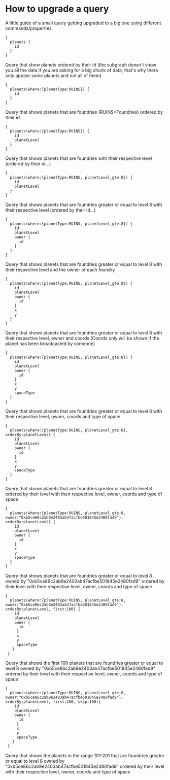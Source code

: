 # How to upgrade a query
A little guide of a small query getting upgraded to a big one using different commands/properties 
```
{
  planets {
    id
  }
}
```
Query that show planets ordered by their id (the subgraph doesn't show you all the data if you are asking for a big chunk of data, that's why there only appear some planets and not all of them)
```
{
  planets(where:{planetType:RUINS}) {
    id
  }
}
```
Query that shows planets that are foundries (RUINS=Foundries) ordered by their id
```
{
  planets(where:{planetType:RUINS}) {
    id
    planetLevel
  }
}
```
Query that shows planets that are foundries with their respective level (ordered by their id...)
```
{
  planets(where:{planetType:RUINS, planetLevel_gte:8}) {
    id
    planetLevel
  }
}
```
Query that shows planets that are foundries greater or equal to level 8 with their respective level (ordered by their id...)
```
{
  planets(where:{planetType:RUINS, planetLevel_gte:8}) {
    id
    planetLevel
    owner {
      id
    }
  }
}
```
Query that shows planets that are foundries greater or equal to level 8 with their respective level and the owner of each foundry
```
{
  planets(where:{planetType:RUINS, planetLevel_gte:8}) {
    id
    planetLevel
    owner {
      id
    }
    x
    y
  }
}
```
Query that shows planets that are foundries greater or equal to level 8 with their respective level, owner and coords (Coords only will be shown if the planet has been broadcasted by someone)
```
{
  planets(where:{planetType:RUINS, planetLevel_gte:8}) {
    id
    planetLevel
    owner {
      id
    }
    x
    y
    spaceType
  }
}
```
Query that shows planets that are foundries greater or equal to level 8 with their respective level, owner, coords and type of space
```
{
  planets(where:{planetType:RUINS, planetLevel_gte:8}, orderBy:planetLevel) {
    id
    planetLevel
    owner {
      id
    }
    x
    y
    spaceType
  }
}
```
Query that shows planets that are foundries greater or equal to level 8 ordered by their level with their respective level, owner, coords and type of space
```
{
  planets(where:{planetType:RUINS, planetLevel_gte:8, owner:"0xb5ce86c2ab9e2403ab47acfbe501845e2480fad9"}, orderBy:planetLevel) {
    id
    planetLevel
    owner {
      id
    }
    x
    y
    spaceType
  }
}
```
Query that shows planets that are foundries greater or equal to level 8 owned by "0xb5ce86c2ab9e2403ab47acfbe501845e2480fad9" ordered by their level with their respective level, owner, coords and type of space
```
{
  planets(where:{planetType:RUINS, planetLevel_gte:8, owner:"0xb5ce86c2ab9e2403ab47acfbe501845e2480fad9"}, orderBy:planetLevel, first:100) {
    id
    planetLevel
    owner {
      id
     }
     x
     y
     spaceType
   }
 }
 ```

Query that shows the first 100 planets that are foundries greater or equal to level 8 owned by "0xb5ce86c2ab9e2403ab47acfbe501845e2480fad9" ordered by their level with their respective level, owner, coords and type of space
```
{
  planets(where:{planetType:RUINS, planetLevel_gte:8, owner:"0xb5ce86c2ab9e2403ab47acfbe501845e2480fad9"}, orderBy:planetLevel, first:100, skip:100){
    id
    planetLevel
    owner {
      id
     }
     x
     y
     spaceType
   }
 }
```
Query that shows the planets in the range 101-201 that are foundries greater or equal to level 8 owned by "0xb5ce86c2ab9e2403ab47acfbe501845e2480fad9" ordered by their level with their respective level, owner, coords and type of space

